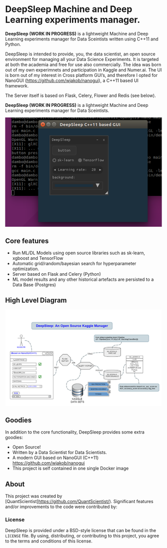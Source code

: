 # DeepSleep Machine and Deep Learning experiments manager. 

**DeepSleep (WORK IN PROGRESS)** is a lightweight Machine and Deep Learning experiments manager for Data Sceintists written using C++11 and Python.

DeepSleep is intended to provide, you, the data scientist, an open source environment for managing all your Data Science Experiments. It is targeted at both the academia and free for use also commercially. The idea was born out of my own experimnets and participation in Kaggle and Numer.ai. The UI is born out of my interest in Cross platform GUI’s, and therefore I opted for NanoGUI (https://github.com/wjakob/nanogui), a C++11 based UI framework.

The Server itself is based on Flask, Celery, Flower and Redis (see below). 

**DeepSleep (WORK IN PROGRESS)** is a lightweight Machine and Deep Learning experiments manager for Data Sceintists.

![DeepSleep GUI](deep-sleep-gui.png)

## Core features
- Run ML/DL Models using open source libraries such as sk-learn, xgboost and TensorFlow
- Automatic grid/random/bayesian search for hyperparameter optimization.
- Server based on Flask and Celery (Python)
- ML model results and any other historical artefacts are persisted to a Data Base (Postgres)

## High Level Diagram

![DeepSleep Architecture](DEEPSLEEP.png)


## Goodies
In addition to the core functionality, DeepSleep provides some extra goodies:
- Open Source! 
- Written by a Data Scientist for Data Scientists. 
- A modern GUI based on NanoGUI (C++11) https://github.com/wjakob/nanogui
- This project is self contained in one single Docker image

## About

This project was created by [QuantScientist]https://github.com/QuantScientist/).
Significant features and/or improvements to the code were contributed by:

### License

DeepSleep is provided under a BSD-style license that can be found in the
``LICENSE`` file. By using, distributing, or contributing to this project,
you agree to the terms and conditions of this license.
